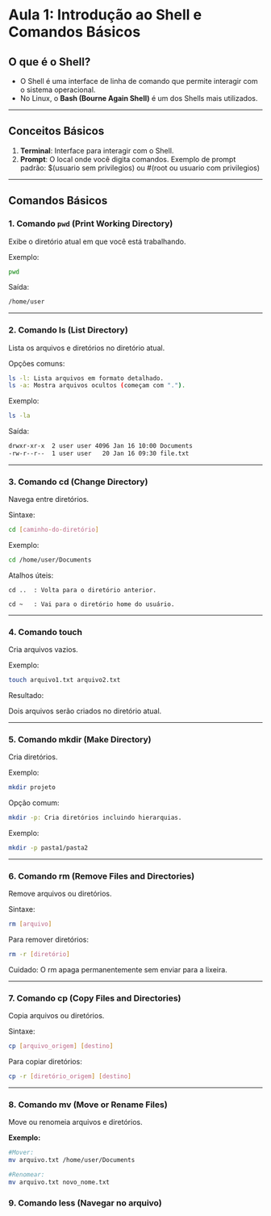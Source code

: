 # **Aula 1: Introdução ao Shell e Comandos Básicos**

## O que é o Shell?

- O Shell é uma interface de linha de comando que permite interagir com
o sistema operacional.
- No Linux, o **Bash (Bourne Again Shell)** é um dos Shells mais utilizados.

---

## Conceitos Básicos

1. **Terminal**: Interface para interagir com o Shell.
2. **Prompt**: O local onde você digita comandos. Exemplo de prompt padrão:
$(usuario sem privilegios) ou #(root ou usuario com privilegios)

---

## Comandos Básicos

### 1. Comando `pwd` (Print Working Directory)

Exibe o diretório atual em que você está trabalhando.

Exemplo:

```bash
pwd
```

Saída:

```bash
/home/user
```

---

### 2. Comando ls (List Directory)

Lista os arquivos e diretórios no diretório atual.

Opções comuns:

```bash
ls -l: Lista arquivos em formato detalhado.
ls -a: Mostra arquivos ocultos (começam com ".").
```

Exemplo:

```bash
ls -la
```

Saída:

```bash
drwxr-xr-x  2 user user 4096 Jan 16 10:00 Documents
-rw-r--r--  1 user user   20 Jan 16 09:30 file.txt
```

---

### 3. Comando cd (Change Directory)

Navega entre diretórios.

Sintaxe:

```bash
cd [caminho-do-diretório]
```

Exemplo:

```bash
cd /home/user/Documents
```

Atalhos úteis:

`cd ..  : Volta para o diretório anterior.`

`cd ~   : Vai para o diretório home do usuário.`

---

### 4. Comando touch

Cria arquivos vazios.

Exemplo:

```bash
touch arquivo1.txt arquivo2.txt
```

Resultado:

Dois arquivos serão criados no diretório atual.

---

### 5. Comando mkdir (Make Directory)

Cria diretórios.

Exemplo:

```bash
mkdir projeto
```

Opção comum:

```bash
mkdir -p: Cria diretórios incluindo hierarquias.
```

Exemplo:

```bash
mkdir -p pasta1/pasta2
```

---

### 6. Comando rm (Remove Files and Directories)

Remove arquivos ou diretórios.

Sintaxe:

```bash
rm [arquivo]
```

Para remover diretórios:

```bash
rm -r [diretório]
```

Cuidado: O rm apaga permanentemente sem enviar para a lixeira.

---

### 7. Comando cp (Copy Files and Directories)

Copia arquivos ou diretórios.

Sintaxe:

```bash
cp [arquivo_origem] [destino]
```

Para copiar diretórios:

```bash
cp -r [diretório_origem] [destino]
```

---

### 8. Comando mv (Move or Rename Files)

Move ou renomeia arquivos e diretórios.

**Exemplo:**

```bash
#Mover:
mv arquivo.txt /home/user/Documents
```

```bash
#Renomear:
mv arquivo.txt novo_nome.txt
```

### 9. Comando less (Navegar no arquivo)

